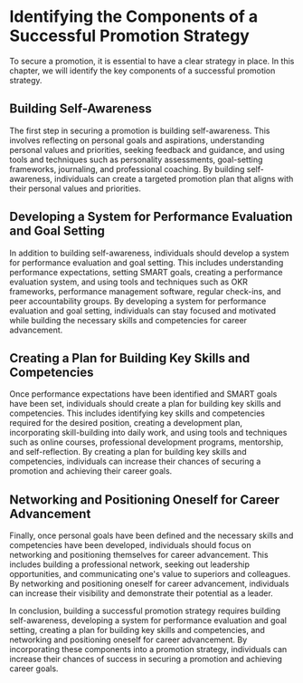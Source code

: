 # Identifying the Components of a Successful Promotion Strategy

To secure a promotion, it is essential to have a clear strategy in place. In this chapter, we will identify the key components of a successful promotion strategy.

Building Self-Awareness
-----------------------

The first step in securing a promotion is building self-awareness. This involves reflecting on personal goals and aspirations, understanding personal values and priorities, seeking feedback and guidance, and using tools and techniques such as personality assessments, goal-setting frameworks, journaling, and professional coaching. By building self-awareness, individuals can create a targeted promotion plan that aligns with their personal values and priorities.

Developing a System for Performance Evaluation and Goal Setting
---------------------------------------------------------------

In addition to building self-awareness, individuals should develop a system for performance evaluation and goal setting. This includes understanding performance expectations, setting SMART goals, creating a performance evaluation system, and using tools and techniques such as OKR frameworks, performance management software, regular check-ins, and peer accountability groups. By developing a system for performance evaluation and goal setting, individuals can stay focused and motivated while building the necessary skills and competencies for career advancement.

Creating a Plan for Building Key Skills and Competencies
--------------------------------------------------------

Once performance expectations have been identified and SMART goals have been set, individuals should create a plan for building key skills and competencies. This includes identifying key skills and competencies required for the desired position, creating a development plan, incorporating skill-building into daily work, and using tools and techniques such as online courses, professional development programs, mentorship, and self-reflection. By creating a plan for building key skills and competencies, individuals can increase their chances of securing a promotion and achieving their career goals.

Networking and Positioning Oneself for Career Advancement
---------------------------------------------------------

Finally, once personal goals have been defined and the necessary skills and competencies have been developed, individuals should focus on networking and positioning themselves for career advancement. This includes building a professional network, seeking out leadership opportunities, and communicating one's value to superiors and colleagues. By networking and positioning oneself for career advancement, individuals can increase their visibility and demonstrate their potential as a leader.

In conclusion, building a successful promotion strategy requires building self-awareness, developing a system for performance evaluation and goal setting, creating a plan for building key skills and competencies, and networking and positioning oneself for career advancement. By incorporating these components into a promotion strategy, individuals can increase their chances of success in securing a promotion and achieving career goals.
